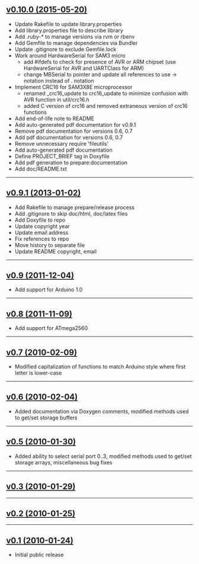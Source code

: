 ## [v0.10.0 (2015-05-20)](/4-20ma/ModbusMaster/tree/v0.10.0)
- Update Rakefile to update library.properties
- Add library.properties file to describe library
- Add .ruby-* to manage versions via rvm or rbenv
- Add Gemfile to manage dependencies via Bundler
- Update .gitignore to exclude Gemfile.lock
- Work around HardwareSerial for SAM3 micro
    - add #ifdefs to check for presence of AVR or ARM chipset (use HardwareSerial for AVR and UARTClass for ARM)
    - change MBSerial to pointer and update all references to use -> notation instead of . notation
- Implement CRC16 for SAM3X8E microprocessor
    - renamed _crc16_update to crc16_update to minimize confusion with AVR function in util/crc16.h
    - added C version of crc16 and removed extraneous version of crc16 functions
- Add end-of-life note to README
- Add auto-generated pdf documentation for v0.9.1
- Remove pdf documentation for versions 0.6, 0.7
- Add pdf documentation for versions 0.6, 0.7
- Remove unnecessary require 'fileutils'
- Add auto-generated pdf documentation
- Define PROJECT_BRIEF tag in Doxyfile
- Add pdf generation to prepare:documentation
- Add doc/README.txt

---
## [v0.9.1 (2013-01-02)](/4-20ma/ModbusMaster/tree/v0.9.1)
- Add Rakefile to manage prepare/release process
- Add .gitignore to skip doc/html, doc/latex files
- Add Doxyfile to repo
- Update copyright year
- Update email address
- Fix references to repo
- Move history to separate file
- Update README copyright, email

---
## [v0.9 (2011-12-04)](/4-20ma/ModbusMaster/tree/v0.9)
- Add support for Arduino 1.0

---
## [v0.8 (2011-11-09)](/4-20ma/ModbusMaster/tree/v0.8)
- Add support for ATmega2560

---
## [v0.7 (2010-02-09)](/4-20ma/ModbusMaster/tree/v0.7)
- Modified capitalization of functions to match Arduino style where first letter is lower-case

---
## [v0.6 (2010-02-04)](/4-20ma/ModbusMaster/tree/v0.6)
- Added documentation via Doxygen comments, modified methods used to get/set storage buffers

---
## [v0.5 (2010-01-30)](/4-20ma/ModbusMaster/tree/v0.5)
- Added ability to select serial port 0..3, modified methods used to get/set storage arrays, miscellaneous bug fixes

---
## [v0.3 (2010-01-29)](/4-20ma/ModbusMaster/tree/v0.3)

---
## [v0.2 (2010-01-25)](/4-20ma/ModbusMaster/tree/v0.2)

---
## [v0.1 (2010-01-24)](/4-20ma/ModbusMaster/tree/v0.1)
- Initial public release
